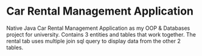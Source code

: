 # Car Rental Management Application
Native Java Car Rental Management Application as my OOP & Databases project for university. Contains 3 entities and tables that work together. The rental tab uses multiple join sql query to display data from the other 2 tables.
